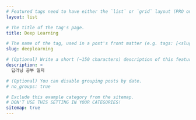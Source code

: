 ```yaml
---
# Featured tags need to have either the `list` or `grid` layout (PRO only).
layout: list

# The title of the tag's page.
title: Deep Learning

# The name of the tag, used in a post's front matter (e.g. tags: [<slug>]).
slug: deeplearning

# (Optional) Write a short (~150 characters) description of this featured tag.
description: >
  딥러닝 공부 일지

# (Optional) You can disable grouping posts by date.
# no_groups: true

# Exclude this example category from the sitemap.
# DON'T USE THIS SETTING IN YOUR CATEGORIES!
sitemap: true
---
```

